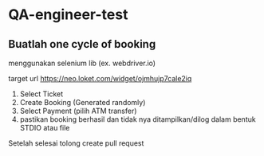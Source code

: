 # QA-engineer-test
## Buatlah one cycle of booking
menggunakan selenium lib (ex. webdriver.io)

target url
https://neo.loket.com/widget/ojmhujp7cale2iq

1. Select Ticket
2. Create Booking (Generated randomly)
3. Select Payment (pilih ATM transfer)
4. pastikan booking berhasil dan tidak nya ditampilkan/dilog dalam bentuk STDIO atau file

Setelah selesai tolong create pull request
